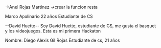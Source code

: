 ->Anel Rojas Martinez
->crear la funcion resta

Marco Apolinario 
22 años
Estudiante de CS

--David Huette--
Soy David Huette, estudiante de CS, me gusta el basquet y los videojuegos. Esta es mi primera Hackaton

Nombre: Diego Alexis Gil Rojas
Estudiante de cs, 21 años
